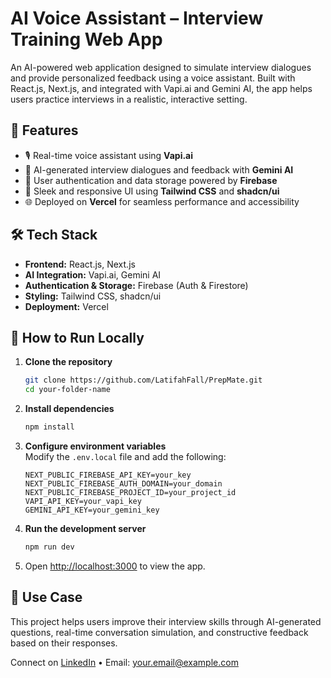 # AI Voice Assistant – Interview Training Web App

An AI-powered web application designed to simulate interview dialogues and provide personalized feedback using a voice assistant. Built with React.js, Next.js, and integrated with Vapi.ai and Gemini AI, the app helps users practice interviews in a realistic, interactive setting.

## 🚀 Features

- 🎙️ Real-time voice assistant using **Vapi.ai**
- 🤖 AI-generated interview dialogues and feedback with **Gemini AI**
- 🔐 User authentication and data storage powered by **Firebase**
- 🎨 Sleek and responsive UI using **Tailwind CSS** and **shadcn/ui**
- 🌐 Deployed on **Vercel** for seamless performance and accessibility

## 🛠 Tech Stack

- **Frontend:** React.js, Next.js
- **AI Integration:** Vapi.ai, Gemini AI
- **Authentication & Storage:** Firebase (Auth & Firestore)
- **Styling:** Tailwind CSS, shadcn/ui
- **Deployment:** Vercel

## 🧪 How to Run Locally

1. **Clone the repository**  
   ```bash
   git clone https://github.com/LatifahFall/PrepMate.git
   cd your-folder-name
   ```

2. **Install dependencies**  
   ```bash
   npm install
   ```

3. **Configure environment variables**  
   Modify the `.env.local` file and add the following:
   ```env
   NEXT_PUBLIC_FIREBASE_API_KEY=your_key
   NEXT_PUBLIC_FIREBASE_AUTH_DOMAIN=your_domain
   NEXT_PUBLIC_FIREBASE_PROJECT_ID=your_project_id
   VAPI_API_KEY=your_vapi_key
   GEMINI_API_KEY=your_gemini_key
   ```

4. **Run the development server**  
   ```bash
   npm run dev
   ```

5. Open [http://localhost:3000](http://localhost:3000) to view the app.

## 🧠 Use Case

This project helps users improve their interview skills through AI-generated questions, real-time conversation simulation, and constructive feedback based on their responses.

 
Connect on [LinkedIn](https://linkedin.com/in/yourprofile) • Email: your.email@example.com
